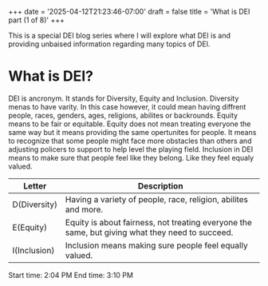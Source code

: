 +++
date = '2025-04-12T21:23:46-07:00'
draft = false
title = 'What is DEI part (1 of 8)'
+++

This is a special DEI blog series where I will explore what DEI is and providing unbaised information regarding many topics of DEI.

# What is DEI?

DEI is ancronym. It stands for Diversity, Equity and Inclusion. Diversity menas to have varity. In this case however, it could mean having diffrent people, races, genders, ages, religions, abilites or backrounds. Equity means to be fair or equitable. Equity does not mean treating everyone the same way but it means providing the same opertunites for people. It means to recognize that some people might face more obstacles than others and adjusting policers to support to help level the playing field. Inclusion in DEI means to make sure that people feel like they belong. Like they feel equaly valued. 


| Letter | Description |
| --- | ----------- |
| D(Diversity) | Having a variety of people, race, religion, abilites and more. |
| E(Equity)    | Equity is about fairness, not treating everyone the same, but giving what they need to succeed.   |
| I(Inclusion) | Inclusion means making sure people feel equally valued.  |



Start time: 2:04 PM
End time: 3:10 PM